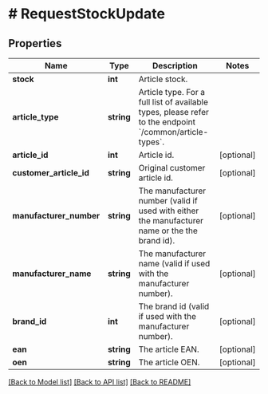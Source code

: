 # # RequestStockUpdate

## Properties

Name | Type | Description | Notes
------------ | ------------- | ------------- | -------------
**stock** | **int** | Article stock. |
**article_type** | **string** | Article type. For a full list of available types, please refer to the endpoint &#x60;/common/article-types&#x60;. |
**article_id** | **int** | Article id. | [optional]
**customer_article_id** | **string** | Original customer article id. | [optional]
**manufacturer_number** | **string** | The manufacturer number (valid if used with either the manufacturer name or the the brand id). | [optional]
**manufacturer_name** | **string** | The manufacturer name (valid if used with the manufacturer number). | [optional]
**brand_id** | **int** | The brand id (valid if used with the manufacturer number). | [optional]
**ean** | **string** | The article EAN. | [optional]
**oen** | **string** | The article OEN. | [optional]

[[Back to Model list]](../../README.md#models) [[Back to API list]](../../README.md#endpoints) [[Back to README]](../../README.md)
